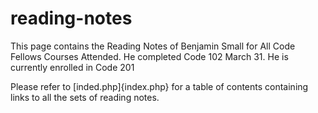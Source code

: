 # reading-notes
This page contains the Reading Notes of Benjamin Small for All Code Fellows Courses Attended. He completed Code 102 March 31. He is currently enrolled in Code 201

Please refer to [inded.php]{index.php} for a table of contents containing links to all the sets of reading notes.
